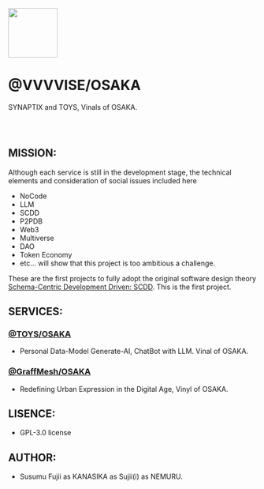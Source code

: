 <img width="100" src="https://github.com/user-attachments/assets/f4e344b7-9c90-47c1-abfb-3b1d4f1095e7" />

# @VVVVISE/OSAKA

SYNAPTIX and TOYS, Vinals of OSAKA.

### <br />

## MISSION:

Although each service is still in the development stage, the technical elements and consideration of social issues included here
- NoCode
- LLM
- SCDD
- P2PDB
- Web3
- Multiverse
- DAO
- Token Economy
- etc...
will show that this project is too ambitious a challenge.

These are the first projects to fully adopt the original software design theory [Schema-Centric Development Driven: SCDD](https://gist.github.com/sujii/7791d4c762cb266fe82d189b303727f1). This is the first project.

## SERVICES:

### [@TOYS/OSAKA](https://github.com/T-O-Y-S/OSAKA)
- Personal Data-Model Generate-AI, ChatBot with LLM. Vinal of OSAKA.

### [@GraffMesh/OSAKA](https://github.com/graffmesh/OSAKA)
- Redefining Urban Expression in the Digital Age, Vinyl of OSAKA.

## LISENCE:

- GPL-3.0 license

## AUTHOR:

- Susumu Fujii as KANASIKA as Sujii(i) as NEMURU.
